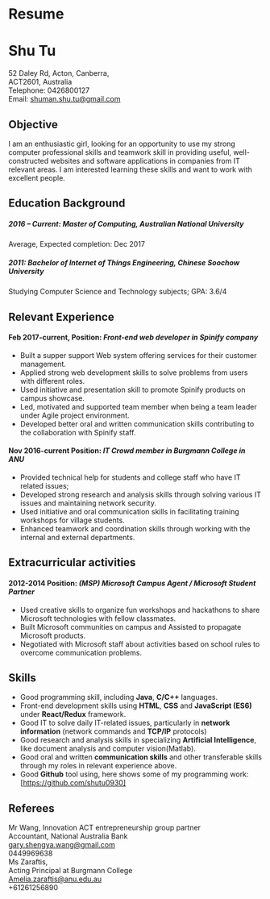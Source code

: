 # Resume
# Shu Tu

52 Daley Rd, Acton, Canberra,  
ACT2601, Australia    
Telephone: 0426800127  
Email: shuman.shu.tu@gmail.com    


## Objective
I am an enthusiastic girl, looking for an opportunity to use my strong computer professional skills and teamwork skill in providing useful, well-constructed websites and software applications in companies from IT relevant areas. I am interested learning these skills and want to work with excellent people. 	
## Education Background
##### 2016 – Current: Master of Computing, Australian National University
Average, Expected completion: Dec 2017
##### 2011: 	 	             Bachelor of Internet of Things Engineering, Chinese Soochow University
Studying Computer Science and Technology subjects; GPA: 3.6/4

## Relevant Experience
#### Feb 2017-current, Position: *Front-end web developer in Spinify company*
- Built a supper support Web system offering services for their customer management.
- Applied strong web development skills to solve problems from users with different roles.
- Used initiative and presentation skill to promote Spinify products on campus showcase.
- Led, motivated and supported team member when being a team leader under Agile project environment.
- Developed better oral and written communication skills contributing to the collaboration with Spinify staff.
#### Nov 2016-current Position: *IT Crowd member in Burgmann College in ANU*
- Provided technical help for students and college staff who have IT related issues;
- Developed strong research and analysis skills through solving various IT issues and maintaining network security.
- Used initiative and oral communication skills in facilitating training workshops for village students.
- Enhanced teamwork and coordination skills through working with the internal and external departments.
## Extracurricular activities
#### 2012-2014 Position: *(MSP) Microsoft Campus Agent / Microsoft Student Partner*
- Used creative skills to organize fun workshops and hackathons to share Microsoft technologies with fellow classmates.
- Built Microsoft communities on campus and Assisted to propagate Microsoft products.
- Negotiated with Microsoft staff about activities based on school rules to overcome communication problems.
## Skills
- Good programming skill, including **Java**, **C/C++** languages.
- Front-end development skills using **HTML**, **CSS** and **JavaScript (ES6)** under **React/Redux** framework.
- Good IT to solve daily IT-related issues, particularly in **network information** (network commands and **TCP/IP** protocols)  
- Good research and analysis skills in specializing **Artificial Intelligence**, like document analysis and computer vision(Matlab).
- Good oral and written **communication skills** and other transferable skills through my roles in relevant experience above.
- Good **Github** tool using, here shows some of my programming work: [https://github.com/shutu0930]
## Referees
Mr Wang, Innovation ACT entrepreneurship group partner  
Accountant, National Australia Bank  
gary.shengya.wang@gmail.com  
0449969638    
Ms Zaraftis, <br />
Acting Principal at Burgmann College    
Amelia.zaraftis@anu.edu.au  
+61261256890  
